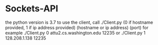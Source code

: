 # Sockets-API
the python version is 3.7
to use the client, call ./Client.py (0 if hostname provided, 1 if ip address provided) (hostname or ip address) (port)
for example ./Client.py 0 attu2.cs.washington.edu 12235 or ./Client.py 1 128.208.1.138 12235
